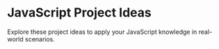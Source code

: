 # JavaScript Project Ideas

Explore these project ideas to apply your JavaScript knowledge in real-world scenarios.
